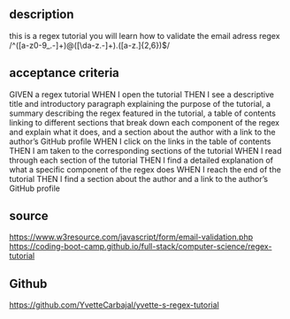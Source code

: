 ## description 

this is a regex tutorial you will learn how to validate the email adress regex 
/^([a-z0-9_\.-]+)@([\da-z\.-]+)\.([a-z\.]{2,6})$/

## acceptance criteria
GIVEN a regex tutorial
WHEN I open the tutorial
THEN I see a descriptive title and introductory paragraph explaining the purpose of the tutorial, a summary describing the regex featured in the tutorial, a table of contents linking to different sections that break down each component of the regex and explain what it does, and a section about the author with a link to the author’s GitHub profile
WHEN I click on the links in the table of contents
THEN I am taken to the corresponding sections of the tutorial
WHEN I read through each section of the tutorial
THEN I find a detailed explanation of what a specific component of the regex does
WHEN I reach the end of the tutorial
THEN I find a section about the author and a link to the author’s GitHub profile

## source
https://www.w3resource.com/javascript/form/email-validation.php
https://coding-boot-camp.github.io/full-stack/computer-science/regex-tutorial
 
## Github 
https://github.com/YvetteCarbajal/yvette-s-regex-tutorial
